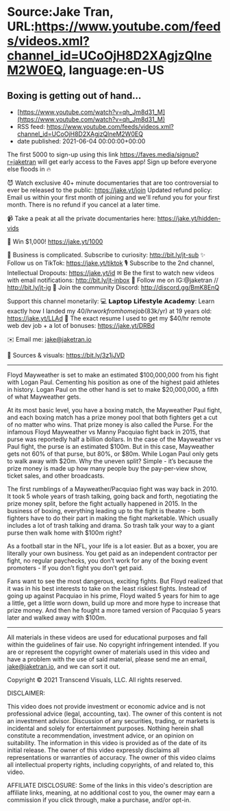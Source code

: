 # Source:Jake Tran, URL:https://www.youtube.com/feeds/videos.xml?channel_id=UCoOjH8D2XAgjzQlneM2W0EQ, language:en-US

## Boxing is getting out of hand...
 - [https://www.youtube.com/watch?v=qh_Jm8d31_M](https://www.youtube.com/watch?v=qh_Jm8d31_M)
 - RSS feed: https://www.youtube.com/feeds/videos.xml?channel_id=UCoOjH8D2XAgjzQlneM2W0EQ
 - date published: 2021-06-04 00:00:00+00:00

The first 5000 to sign-up using this link https://faves.media/signup?r=jaketran will get early access to the Faves app! Sign up before everyone else floods in 🔥

😈 Watch exclusive 40+ minute documentaries that are too controversial to ever be released to the public: https://jake.yt/join 
Updated refund policy: Email us within your first month of joining and we'll refund you for your first month. There is no refund if you cancel at a later time.

📹 Take a peak at all the private documentaries here: https://jake.yt/hidden-vids

💸 Win $1,000! https://jake.yt/1000 

🎥 Business is complicated. Subscribe to curiosity: http://bit.ly/jt-sub
✨ Follow us on TikTok: https://jake.yt/tiktok
🎙️ Subscribe to the 2nd channel, Intellectual Dropouts: https://jake.yt/id
✉ Be the first to watch new videos with email notifications: http://bit.ly/jt-inbox
📸 Follow me on IG:@jaketran // http://bit.ly/jt-ig
💬 Join the community Discord: http://discord.gg/BmK8EnQ

Support this channel monetarily:
💻 𝗟𝗮𝗽𝘁𝗼𝗽 𝗟𝗶𝗳𝗲𝘀𝘁𝘆𝗹𝗲 𝗔𝗰𝗮𝗱𝗲𝗺𝘆: Learn exactly how I landed my $40/hr work from home job ($83k/yr) at 19 years old: https://jake.yt/LLAd
📜 The exact resume I used to get my $40/hr remote web dev job + a lot of bonuses: https://jake.yt/DRBd

✉️ Email me: jake@jaketran.io

📰 Sources & visuals: https://bit.ly/3z1jJVD

-----------------------
Floyd Mayweather is set to make an estimated $100,000,000 from his fight with Logan Paul. Cementing his position as one of the highest paid athletes in history. Logan Paul on the other hand is set to make $20,000,000, a fifth of what Mayweather gets.

At its most basic level, you have a boxing match, the Mayweather Paul fight, and each boxing match has a prize money pool that both fighters get a cut of no matter who wins. That prize money is also called the Purse. For the infamous Floyd Mayweather vs Manny Pacquiao fight back in 2015, that purse was reportedly half a billion dollars. In the case of the Mayweather vs Paul fight, the purse is an estimated $100m. But in this case, Mayweather gets not 60% of that purse, but 80%, or $80m. While Logan Paul only gets to walk away with $20m. Why the uneven split? Simple - it’s because the prize money is made up how many people buy the pay-per-view show, ticket sales, and other broadcasts.

The first rumblings of a Mayweather/Pacquiao fight was way back in 2010. It took 5 whole years of trash talking, going back and forth, negotiating the prize money split, before the fight actually happened in 2015. In the business of boxing, everything leading up to the fight is theatre - both fighters have to do their part in making the fight marketable. Which usually includes a lot of trash talking and drama. So trash talk your way to a giant purse then walk home with $100m right?

As a football star in the NFL, your life is a lot easier. But as a boxer, you are literally your own business. You get paid as an independent contractor per fight, no regular paychecks, you don’t work for any of the boxing event promoters - If you don’t fight you don’t get paid.

Fans want to see the most dangerous, exciting fights. But Floyd realized that it was in his best interests to take on the least riskiest fights. Instead of going up against Pacquiao in his prime, Floyd waited 5 years for him to age a little, get a little worn down, build up more and more hype to increase that prize money. And then he fought a more tamed version of Pacquiao 5 years later and walked away with $100m.

-----------------------

All materials in these videos are used for educational purposes and fall within the guidelines of fair use. No copyright infringement intended. If you are or represent the copyright owner of materials used in this video and have a problem with the use of said material, please send me an email, jake@jaketran.io, and we can sort it out.

Copyright © 2021 Transcend Visuals, LLC. All rights reserved.

DISCLAIMER:

This video does not provide investment or economic advice and is not professional advice (legal, accounting, tax).  The owner of this content is not an investment advisor.  Discussion of any securities, trading, or markets is incidental and solely for entertainment purposes.  Nothing herein shall constitute a recommendation, investment advice, or an opinion on suitability.  The information in this video is provided as of the date of its initial release.  The owner of this video expressly disclaims all representations or warranties of accuracy.  The owner of this video claims all intellectual property rights, including copyrights, of and related to, this video.

AFFILIATE DISCLOSURE: Some of the links in this video's description are affiliate links, meaning, at no additional cost to you, the owner may earn a commission if you click through, make a purchase, and/or opt-in.

